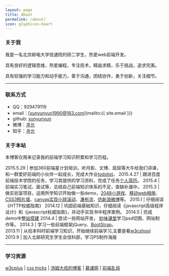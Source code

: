 ```yaml
---
layout: page
title: About
permalink: /about/
icon: glyphicon-heart
---
```


### 关于我

我是一名北京邮电大学信通院的研二学生，热爱web前端开发。

具有良好的逻辑思维，热爱编程，专注技术，精益求精，乐于挑战，追求完美。

具有较强的学习能力和动手能力，善于沟通，团结协作，勇于创新，关注细节。

---

### 联系方式

* QQ：929479119
* email：[xunyunyun1990@163.com](mailto:{{ site.email }})
* github: [xunyunyun](https://github.com/xunyunyun)
* 微博：[寻允](http://weibo.com/u/2704834945)
* 知乎：[寻允](http://www.zhihu.com/people/xunyunyun)




### 关于本站   

本博客仅用来记录我的前端学习知识积累和学习历程。


2015.5.29      |  参加360前端星计划培训，听月影、文博、屈屈等大牛给我们讲课，和一群爱好前端的小伙伴一起成长，完成大作业[todolist](http://xunyunyun.github.io/show/todo/index.html)。
2015.4.27      |  跟进百度前端技术学院的任务，学习其提供的学习资料，完成了任务[个人简历](http://xunyunyun.github.io/show/resume/index.html)。
2015.4         |  前端实习笔试、面试等，总结自己前端知识体系的不足，查缺补漏中。
2015.3         |  做实验室项目，运用所学知识开始做一些demo，[2048小游戏](http://xunyunyun.github.io/show/2048game/index.html)、[移动web相册](http://xunyunyun.github.io/show/mobile_web_album/index.html)、[CSS3照片墙](http://xunyunyun.github.io/show/picture_wall/index.html)、[canvas实现小球滚动](http://xunyunyun.github.io/show/ball_move/index.html)、[瀑布流](http://xunyunyun.github.io/show/waterfalldemo/index.html)、[仿新浪微博](http://xunyunyun.github.io/show/xinlang/index.html)等。
2015.1         |  仔细阅读《HTTP权威指南》
2014.12	       |  巩固前端基础知识，仔细阅读《javascript高级程序设计》和《javascript权威指南》，并动手实现书中程序案例。
2014.5         |  完成demo中[整站搭建](http://xunyunyun.github.io/show/website/index.html)
2014.4	       |  尝试一些网站开发， [妙味课堂](http://www.miaov.com/2013/)学习psd切图、网站制作等。
2014.3         |  学习一些前端框架jQuery、[BootStrap](http://getbootstrap.com/)。  
2013.11        | 从拾本科时前端学习知识，开始继续前端学习,主要是看[w3cshool](http://www.w3school.com.cn)
2013.9         | 加入北邮研究生学生会信科部，学习PS制作海报

---

### 学习资源

[w3cplus](http://www.w3cplus.com/) \| [css tricks](http://css-tricks.com/) \| [汤姆大叔的博客](http://www.cnblogs.com/TomXu/) \| [慕课网](http://www.imooc.com) \| [前端乱炖](http://www.html-js.com/)
